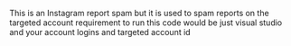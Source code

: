 This is an Instagram report spam but it is used to spam reports on the targeted account requirement to run this code would be just visual studio and your account logins and targeted account id
